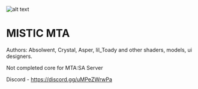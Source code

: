 ![alt text](https://i.imgur.com/aG6Rm1v.gif)
# MISTIC MTA

Authors: Absolwent, Crystal, Asper, lil_Toady and other shaders, models, ui designers.

Not completed core for MTA:SA Server

Discord - https://discord.gg/uMPeZWrwPa

